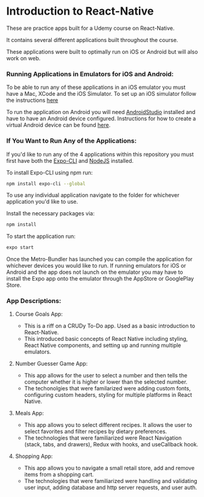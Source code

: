# Introduction to React-Native

These are practice apps built for a Udemy course on React-Native.

It contains several different applications built throughout the course.

These applications were built to optimally run on iOS or Android but will also work on web.

### Running Applications in Emulators for iOS and Android:

To be able to run any of these applications in an iOS emulator you must have a Mac, XCode and the iOS Simulator.  To set up an iOS simulator follow the instructions [here](https://www.macinstruct.com/node/494)

To run the application on Android you will need [AndroidStudio](https://developer.android.com/studio) installed and have to have an Android device configured.  Instructions for how to create a virtual Android device can be found [here](https://developer.android.com/studio/run/managing-avds).

### If You Want to Run Any of the Applications:

If you'd like to run any of the 4 applications within this repository you must first have both the [Expo-CLI](https://expo.io/learn) and [NodeJS](https://nodejs.org/en/download/) installed.

To install Expo-CLI using npm run:

```bash
npm install expo-cli --global
```

To use any individual application navigate to the folder for whichever application you'd like to use.

Install the necessary packages via:

```bash
npm install
```

To start the application run:
```bash
expo start
```

Once the Metro-Bundler has launched you can compile the application for whichever devices you would like to run.  If running emulators for iOS or Android and the app does not launch on the emulator you may have to install the Expo app onto the emulator through the AppStore or GooglePlay Store.

### App Descriptions:

1. Course Goals App:
    - This is a riff on a CRUDy To-Do app. Used as a basic introduction to React-Native.
    - This introduced basic concepts of React Native including styling, React Native components, and setting up and running multiple emulators.

2. Number Guesser Game App:
    - This app allows for the user to select a number and then tells the computer whether it is higher or lower than the selected number.
    - The techonolgies that were familarized were adding custom fonts, configuring custom headers, styling for multiple platforms in React Native.

3. Meals App:
    - This app allows you to select different recipes. It allows the user to select favorites and filter recipes by dietary preferences.
    - The technologies that were familiarized were React Navigation (stack, tabs, and drawers), Redux with hooks, and useCallback hook.

4. Shopping App:
    - This app allows you to navigate a small retail store, add and remove items from a shopping cart.
    - The technologies that were familiarized were handling and validating user input, adding database and http server requests, and user auth.
